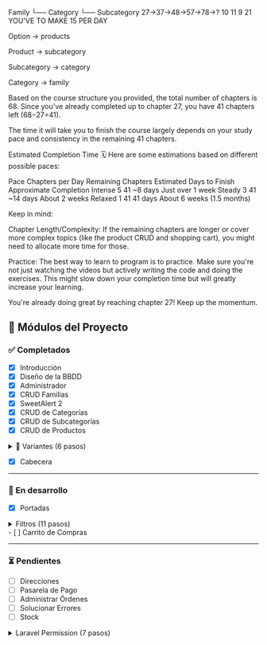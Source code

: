Family
 └── Category
       └── Subcategory
27->37->48->57->78->?
    10  11  9   21
YOU'VE TO MAKE 15 PER DAY

Option → products

Product → subcategory

Subcategory → category

Category → family

Based on the course structure you provided, the total number of chapters is 68. Since you've already completed up to chapter 27, you have 41 chapters left (68−27=41).

The time it will take you to finish the course largely depends on your study pace and consistency in the remaining 41 chapters.

Estimated Completion Time 🗓️
Here are some estimations based on different possible paces:

Pace	Chapters per Day	Remaining Chapters	Estimated Days to Finish	Approximate Completion
Intense	5	41	~8 days	Just over 1 week
Steady	3	41	~14 days	About 2 weeks
Relaxed	1	41	41 days	About 6 weeks (1.5 months)

Keep in mind:

Chapter Length/Complexity: If the remaining chapters are longer or cover more complex topics (like the product CRUD and shopping cart), you might need to allocate more time for those.

Practice: The best way to learn to program is to practice. Make sure you're not just watching the videos but actively writing the code and doing the exercises. This might slow down your completion time but will greatly increase your learning.

You're already doing great by reaching chapter 27! Keep up the momentum.

## 🚀 Módulos del Proyecto

### ✅ Completados

- [x] Introducción  
- [x] Diseño de la BBDD  
- [x] Administrador  
- [x] CRUD Familias  
- [x] SweetAlert 2  
- [x] CRUD de Categorías  
- [x] CRUD de Subcategorías  
- [x] CRUD de Productos  

<details>
  <summary>🧱 Variantes (6 pasos)</summary>

  - [x] Crear variantes 1  
  - [x] Crear variantes 2  
  - [x] Recursividad  
  - [X] Generar variantes  
  - [X] Mostrar variantes  
  - [X] Editar variantes  

</details>

- [x] Cabecera  

---

### 🚧 En desarrollo

- [X] Portadas  
<details>
  <summary>Filtros (11 pasos)</summary>

  - [x] Mostrar opciones y features por familia  
  - [x] Mostrar opciones y features por familia II  
  - [x] Mostrar y ocultar features  
  - [x] Mostrar productos por familia  
  - [x] Volver responsivo pagina filtros  
  - [x] Filtrar productos por features 
  - [ ] Cambiar el orden en el que se muestran los productos 
  - [ ] Utilizr el buscador para filtrar 
  - [ ] Filtrar por categoria
  - [ ] Filtrar por subcategoria
  - [ ] Query scope

</details>
- [ ] Carrito de Compras  

---

### ⏳ Pendientes

- [ ] Direcciones  
- [ ] Pasarela de Pago  
- [ ] Administrar Órdenes  
- [ ] Solucionar Errores  
- [ ] Stock  
<details>
  <summary>Laravel Permission (7 pasos)</summary>

  - [x] Instalar spatie  
  - [x] Definir Permisos  
  - [x] Definir Roles  
  - [x] Proteger rutas segun lo permisos  
  - [ ] Mostrar listado de usuarios 
  - [ ] Agregar Buscador  
  - [ ] Asignar Rol 

</details>